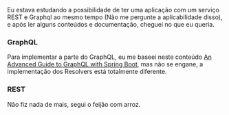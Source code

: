 Eu estava estudando a possibilidade de ter uma aplicação com um serviço REST e Graphql ao mesmo tempo (Não me pergunte a aplicabilidade disso), e após ler alguns conteúdos e documentação, cheguei no que eu queria.

### GraphQL

Para implementar a parte do GraphQL, eu me baseei neste conteúdo [An Advanced Guide to GraphQL with Spring Boot](https://piotrminkowski.com/2020/07/31/an-advanced-guide-to-graphql-with-spring-boot/), 
mas não se engane, a implementação dos Resolvers está totalmente diferente.

### REST

Não fiz nada de mais, segui o feijão com arroz.
